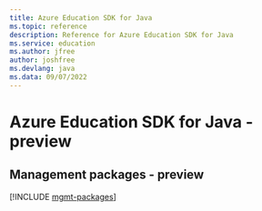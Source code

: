 ```yaml
---
title: Azure Education SDK for Java
ms.topic: reference
description: Reference for Azure Education SDK for Java
ms.service: education
ms.author: jfree
author: joshfree
ms.devlang: java
ms.data: 09/07/2022
---
```

# Azure Education SDK for Java - preview

## Management packages - preview
[!INCLUDE [mgmt-packages](education-mgmt-index.md)]